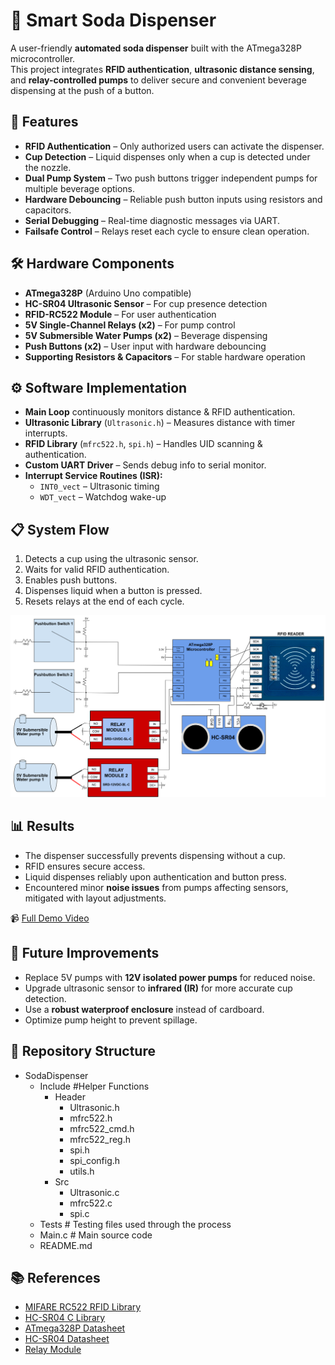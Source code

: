 # 🚰 Smart Soda Dispenser  

A user-friendly **automated soda dispenser** built with the ATmega328P microcontroller.  
This project integrates **RFID authentication**, **ultrasonic distance sensing**, and **relay-controlled pumps** to deliver secure and convenient beverage dispensing at the push of a button.  

## 📌 Features  
- **RFID Authentication** – Only authorized users can activate the dispenser.  
- **Cup Detection** – Liquid dispenses only when a cup is detected under the nozzle.  
- **Dual Pump System** – Two push buttons trigger independent pumps for multiple beverage options.  
- **Hardware Debouncing** – Reliable push button inputs using resistors and capacitors.  
- **Serial Debugging** – Real-time diagnostic messages via UART.  
- **Failsafe Control** – Relays reset each cycle to ensure clean operation.  

## 🛠️ Hardware Components  
- **ATmega328P** (Arduino Uno compatible)  
- **HC-SR04 Ultrasonic Sensor** – For cup presence detection  
- **RFID-RC522 Module** – For user authentication  
- **5V Single-Channel Relays (x2)** – For pump control  
- **5V Submersible Water Pumps (x2)** – Beverage dispensing  
- **Push Buttons (x2)** – User input with hardware debouncing  
- **Supporting Resistors & Capacitors** – For stable hardware operation  

## ⚙️ Software Implementation  
- **Main Loop** continuously monitors distance & RFID authentication.  
- **Ultrasonic Library** (`Ultrasonic.h`) – Measures distance with timer interrupts.  
- **RFID Library** (`mfrc522.h`, `spi.h`) – Handles UID scanning & authentication.  
- **Custom UART Driver** – Sends debug info to serial monitor.  
- **Interrupt Service Routines (ISR):**  
  - `INT0_vect` – Ultrasonic timing  
  - `WDT_vect` – Watchdog wake-up  

## 📋 System Flow  
1. Detects a cup using the ultrasonic sensor.  
2. Waits for valid RFID authentication.  
3. Enables push buttons.  
4. Dispenses liquid when a button is pressed.  
5. Resets relays at the end of each cycle.  

![System Flow Diagram](https://github.com/Adrian-A/SodaDispenser/blob/main/Tests/Screenshot%202025-08-25%20151232.png)

## 📊 Results  
- The dispenser successfully prevents dispensing without a cup.  
- RFID ensures secure access.  
- Liquid dispenses reliably upon authentication and button press.  
- Encountered minor **noise issues** from pumps affecting sensors, mitigated with layout adjustments.  

📹 [Full Demo Video]([https://iowa-my.sharepoint.com/:v:/g/personal/sebolen_uiowa_edu/Eca9Vk9n3-VHr41r5trK9NEB0kA0RxeAtCbYkjQcaoJH_g?nav=eyJyZWZlcnJhbEluZm8iOnsicmVmZXJyYWxBcHAiOiJPbmVEcml2ZUZvckJ1c2luZXNzIiwicmVmZXJyYWxBcHBQbGF0Zm9ybSI6IldlYiIsInJlZmVycmFsTW9kZSI6InZpZXciLCJyZWZlcnJhbFZpZXciOiJNeUZpbGVzTGlua0NvcHkifX0&e=K41ZzT](https://github.com/Adrian-A/SodaDispenser/blob/main/Tests/7C41D827-79C2-4EBE-A6F9-6F0FE475BF0B.MOV))  

## 🔧 Future Improvements  
- Replace 5V pumps with **12V isolated power pumps** for reduced noise.  
- Upgrade ultrasonic sensor to **infrared (IR)** for more accurate cup detection.  
- Use a **robust waterproof enclosure** instead of cardboard.  
- Optimize pump height to prevent spillage.  

## 📂 Repository Structure 
- SodaDispenser
  - Include #Helper Functions
    - Header
      - Ultrasonic.h
      - mfrc522.h
      - mfrc522_cmd.h
      - mfrc522_reg.h
      - spi.h
      - spi_config.h
      - utils.h
    - Src
      - Ultrasonic.c
      - mfrc522.c
      - spi.c
  - Tests # Testing files used through the process
  - Main.c # Main source code
  - README.md

## 📚 References  
- [MIFARE RC522 RFID Library](https://github.com/asif-mahmud/MIFARE-RFID-with-AVR)  
- [HC-SR04 C Library](https://github.com/Ovidiu22/HC-SR04)  
- [ATmega328P Datasheet](https://ww1.microchip.com/downloads/en/DeviceDoc/ATmega48A-PA-88A-PA-168A-PA-328-P-DS-DS40002061A.pdf)  
- [HC-SR04 Datasheet](https://cdn.sparkfun.com/datasheets/Sensors/Proximity/HCSR04.pdf)  
- [Relay Module](https://diyables.io/products/relay-5v-1-channel)  
